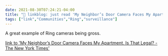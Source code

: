 ```yaml
---
date: 2021-08-30T07:24:21-04:00
title: "🔗 linkblog: just read 'My Neighbor’s Door Camera Faces My Apartment. Is That Legal? - The New York Times'"
tags: ["link","Communities","Ring","surveillance"]
---
```

A great example of Ring cameras being gross.
 
[link to 'My Neighbor’s Door Camera Faces My Apartment. Is That Legal? - The New York Times'](https://www.nytimes.com/2021/08/28/realestate/my-neighbors-door-camera-faces-my-apartment-is-that-legal.html)
